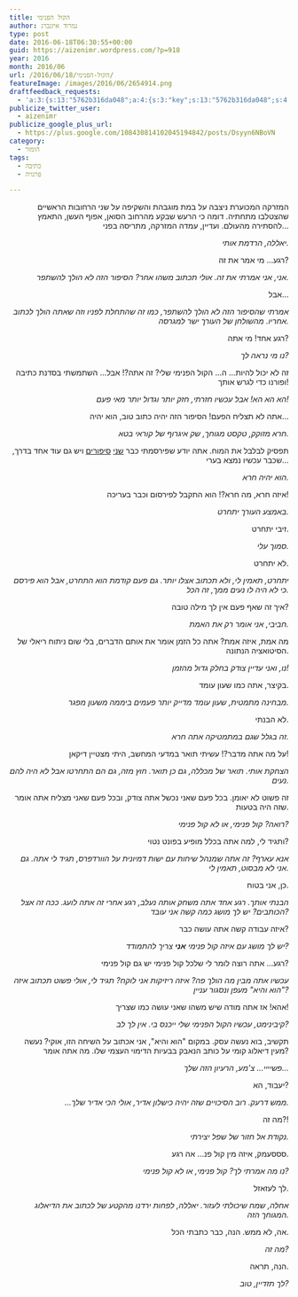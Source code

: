 ```yaml
---
title: הקול הפנימי
author: נמרוד איזנברג
type: post
date: 2016-06-18T06:30:55+00:00
guid: https://aizenimr.wordpress.com/?p=918
year: 2016
month: 2016/06
url: /2016/06/18/הקול-הפנימי/
featureImage: /images/2016/06/2654914.png
draftfeedback_requests:
  - 'a:3:{s:13:"5762b316da048";a:4:{s:3:"key";s:13:"5762b316da048";s:4:"time";s:10:"1466086166";s:7:"user_id";s:8:"91501967";s:7:"revoked";s:1:"1";}s:13:"5762b3675d88f";a:3:{s:3:"key";s:13:"5762b3675d88f";s:4:"time";s:10:"1466086247";s:7:"user_id";s:8:"91501967";}s:13:"5763fc5fc060d";a:3:{s:3:"key";s:13:"5763fc5fc060d";s:4:"time";s:10:"1466170463";s:7:"user_id";s:8:"91501967";}}'
publicize_twitter_user:
  - aizenimr
publicize_google_plus_url:
  - https://plus.google.com/108430814102045194842/posts/Dsyyn6NBoVN
category:
  - הומור
tags:
  - כתיבה
  - פרנויה

---
```

<p style="text-align:right;" align="justify">
  <span lang="he-IL">המזרקה המכוערת ניצבה על במת מוגבהת והשקיפה על שני הרחובות הראשיים שהצטלבו מתחתיה</span><span lang="en-US">. </span><span lang="he-IL">דומה כי הרעש שבקע מהרחוב הסואן</span><span lang="en-US">, </span><span lang="he-IL">אפוף העשן</span><span lang="en-US">, </span><span lang="he-IL">התאמץ להסתירה מהעולם</span><span lang="en-US">. </span><span lang="he-IL">ועדיין</span><span lang="en-US">, </span><span lang="he-IL">עמדה המזרקה</span><span lang="en-US">, </span><span lang="he-IL">מתריסה בפני...</span>
</p>

<p style="text-align:right;" align="justify">
  <em>יאללה, הרדמת אותי.</em>
</p>

<p style="text-align:right;" align="justify">
  רגע... מי אמר את זה?
</p>

<p style="text-align:right;" align="justify">
  <em>אני, אני אמרתי את זה. אולי תכתוב משהו אחר? הסיפור הזה לא הולך להשתפר.</em>
</p>

<p style="text-align:right;" align="justify">
  אבל...
</p>

<p style="text-align:right;" align="justify">
  <em>אמרתי שהסיפור הזה לא הולך להשתפר, כמו זה שהתחלת לפניו וזה שאתה הולך לכתוב אחריו. מהשולחן של העורך ישר למגרסה.</em>
</p>

<p style="text-align:right;" align="justify">
  רגע אחד! מי אתה?
</p>

<p style="text-align:right;" align="justify">
  <em>נו מי נראה לך?</em>
</p>

<p style="text-align:right;" align="justify">
  זה לא יכול להיות... ה... הקול הפנימי שלי? זה אתה?! אבל... השתמשתי בסדנת כתיבה ופורנו כדי לגרש אותך!
</p>

<p style="text-align:right;" align="justify">
  <em>הא הא הא! אבל עכשיו חזרתי, חזק יותר וגדול יותר מאי פעם!</em>
</p>

<p style="text-align:right;" align="justify">
  אתה לא תצליח הפעם! הסיפור הזה יהיה כתוב טוב, הוא יהיה...
</p>

<p style="text-align:right;" align="justify">
  <em>חרא מזוקק, טקסט מגוחך, שק איגרוף של קוראי בטא.</em>
</p>

<p style="text-align:right;" align="justify">
  תפסיק לבלבל את המוח. אתה יודע שפירסמתי כבר <a href="/2015/09/07/%d7%9e%d7%a9%d7%95%d7%aa%d7%a7%d7%aa-%d7%a1%d7%99%d7%a4%d7%95%d7%a8/">שני</a> <a href="/2015/12/02/%d7%91%d7%9f-%d7%9b%d7%9c%d7%90%d7%99%d7%99%d7%9d-%d7%a1%d7%99%d7%a4%d7%95%d7%a8/">סיפורים</a> ויש גם עוד אחד בדרך, שכבר עכשיו נמצא בערי...
</p>

<p style="text-align:right;" align="justify">
  <em>הוא יהיה חרא.</em>
</p>

<p style="text-align:right;" align="justify">
  איזה חרא, מה חרא?! הוא התקבל לפירסום וכבר בעריכה!
</p>

<p style="text-align:right;" align="justify">
  <em>באמצע העורך יתחרט.</em>
</p>

<p style="text-align:right;" align="justify">
  זיבי יתחרט.
</p>

<p style="text-align:right;" align="justify">
  <em>סמוך עלי.</em>
</p>

<p style="text-align:right;" align="justify">
  לא יתחרט.
</p>

<p style="text-align:right;" align="justify">
  <em>יתחרט, תאמין לי, ולא תכתוב אצלו יותר. גם פעם קודמת הוא התחרט, אבל הוא פירסם כי לא היה לו נעים ממך, זה הכל.<br /> </em>
</p>

<p style="text-align:right;" align="justify">
  איך זה שאף פעם אין לך מילה טובה?
</p>

<p style="text-align:right;" align="justify">
  <em>חביבי, אני אומר רק את האמת.</em>
</p>

<p style="text-align:right;" align="justify">
  מה אמת, איזה אמת? אתה כל הזמן אומר את אותם הדברים, בלי שום ניתוח ריאלי של הסיטואציה הנתונה.
</p>

<p style="text-align:right;" align="justify">
  <em>נו, ואני עדיין צודק בחלק גדול מהזמן!</em>
</p>

<p style="text-align:right;" align="justify">
  בקיצר, אתה כמו שעון עומד.
</p>

<p style="text-align:right;" align="justify">
  <em>מבחינה מתמטית, שעון עומד מדייק יותר פעמים ביממה משעון מפגר.</em>
</p>

<p style="text-align:right;" align="justify">
  לא הבנתי.
</p>

<p style="text-align:right;" align="justify">
  <em>זה בגלל שגם במתמטיקה אתה חרא.</em>
</p>

<p style="text-align:right;" align="justify">
  על מה אתה מדבר?! עשיתי תואר במדעי המחשב, היתי מצטיין דיקאן!
</p>

<p style="text-align:right;" align="justify">
  <em>הצחקת אותי. תואר של מכללה, גם כן תואר. חוץ מזה, גם הם התחרטו אבל לא היה להם נעים.</em>
</p>

<p style="text-align:right;" align="justify">
  זה פשוט לא יאומן. בכל פעם שאני נכשל אתה צודק, ובכל פעם שאני מצליח אתה אומר שזה היה בטעות.
</p>

<p style="text-align:right;" align="justify">
  <em>רואה? קול פנימי, או לא קול פנימי?</em>
</p>

<p style="text-align:right;" align="justify">
  ותגיד לי, למה אתה בכלל מופיע בפונט נטוי?
</p>

<p style="text-align:right;" align="justify">
  <em>אנא עארף? זה אתה שמנהל שיחות עם ישות דמיונית על הוורדפרס, תגיד לי אתה. גם אני לא מבסוט, תאמין לי.</em>
</p>

<p style="text-align:right;" align="justify">
  כן, אני בטוח.
</p>

<p style="text-align:right;" align="justify">
  <em>הבנתי אותך. רגע אחד אתה משחק אותה נעלב, רגע אחרי זה אתה לועג. ככה זה אצל הכותבים? יש לך מושג כמה קשה אני עובד?</em>
</p>

<p style="text-align:right;" align="justify">
  איזה עבודה קשה אתה עושה כבר?
</p>

<p style="text-align:right;" align="justify">
  <em>יש לך מושג עם איזה קול פנימי <strong>אני</strong> צריך להתמודד?</em>
</p>

<p style="text-align:right;" align="justify">
  רגע... אתה רוצה לומר לי שלכל קול פנימי יש גם קול פנימי?
</p>

<p style="text-align:right;" align="justify">
  <em>עכשיו אתה מבין מה הולך פה? איזה ריזיקות אני לוקח? תגיד לי, אולי פשוט תכתוב איזה "הוא והיא" מעפן ונסגור עניין?</em>
</p>

<p style="text-align:right;" align="justify">
  אהא! אז אתה מודה שיש משהו שאני עושה כמו שצריך!
</p>

<p style="text-align:right;" align="justify">
  <em>קיבינימט, עכשיו הקול הפנימי שלי ייכנס בי. אין לך לב?</em>
</p>

<p style="text-align:right;" align="justify">
  תקשיב, בוא נעשה עסק. במקום "הוא והיא", אני אכתוב על השיחה הזו, אוקי? נעשה מעין דיאלוג קומי על כותב הנאבק בבעיות הדימוי העצמי שלו. מה אתה אומר?
</p>

<p style="text-align:right;" align="justify">
  <em>פשיייי... צ'מע, הרעיון הזה שלך...</em>
</p>

<p style="text-align:right;" align="justify">
  יעבוד, הא?
</p>

<p style="text-align:right;" align="justify">
  <em>...ממש דרעק. רוב הסיכויים שזה יהיה כישלון אדיר, אולי הכי אדיר שלך.</em>
</p>

<p style="text-align:right;" align="justify">
  מה זה?!
</p>

<p style="text-align:right;" align="justify">
  <em>נקודת אל חזור של שפל יצירתי.</em>
</p>

<p style="text-align:right;" align="justify">
  סססעמק, איזה מין קול פנ... אה רגע.
</p>

<p style="text-align:right;" align="justify">
  <em>נו מה אמרתי לך? קול פנימי, או לא קול פנימי?</em>
</p>

<p style="text-align:right;" align="justify">
  לך לעזאזל.
</p>

<p style="text-align:right;" align="justify">
  <em>אחלה, שמח שיכולתי לעזור. יאללה, לפחות ירדנו מהקטע של לכתוב את הדיאלוג המגוחך הזה.</em>
</p>

<p style="text-align:right;" align="justify">
  אה, לא ממש. הנה, כבר כתבתי הכל.
</p>

<p style="text-align:right;" align="justify">
  <em>מה זה?</em>
</p>

<p style="text-align:right;" align="justify">
  הנה, תראה.
</p>

<p style="text-align:right;" align="justify">
  <em>לך תזדיין, טוב?<br /> </em>
</p>